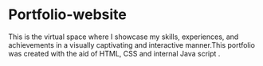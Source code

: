 # Portfolio-website
This is the virtual space where I showcase my skills, experiences, and achievements in a visually captivating and interactive manner.This portfolio was created with the aid of HTML, CSS and internal Java script .
